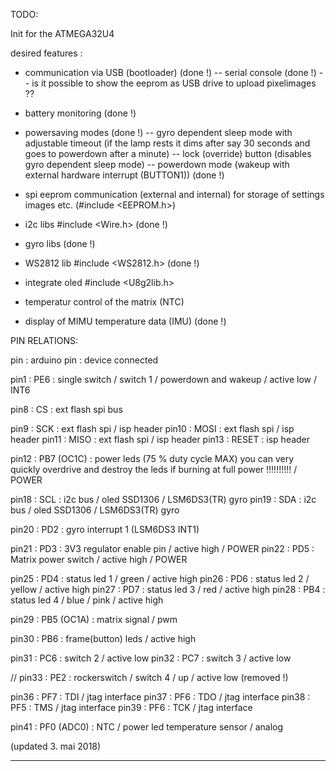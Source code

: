 TODO:

Init for the ATMEGA32U4 

desired features :


- communication via USB (bootloader)  (done !)
-- serial console (done !)
-- is it possible to show the eeprom as USB drive to upload pixelimages ??

- battery monitoring  (done !)

- powersaving modes  (done !)
-- gyro dependent sleep mode with adjustable timeout (if the lamp rests it dims after say 30 seconds and goes to powerdown after a minute)
-- lock (override) button (disables gyro dependent sleep mode)
-- powerdown mode (wakeup with external hardware interrupt (BUTTON1)) (done !)

- spi eeprom communication (external and internal) for storage of settings images etc. (#include <EEPROM.h>)

- i2c libs  #include <Wire.h>  (done !)

- gyro libs  (done !)

- WS2812 lib #include <WS2812.h>  (done !)

- integrate oled #include <U8g2lib.h> 

- temperatur control of the matrix (NTC) 

- display of MIMU temperature data (IMU)  (done !)

PIN RELATIONS: 


pin  : arduino pin : device connected

pin1  : PE6 : single switch / switch 1 / powerdown and wakeup / active low / INT6

pin8  : CS : ext flash spi bus

pin9  : SCK : ext flash spi / isp header
pin10 : MOSI : ext flash spi / isp header
pin11 : MISO : ext flash spi / isp header
pin13 : RESET :  isp header


pin12 : PB7 (OC1C) : power leds (75 % duty cycle MAX) you can very quickly overdrive and destroy the leds if burning at full power !!!!!!!!!! / POWER 

pin18 : SCL : i2c bus / oled SSD1306 / LSM6DS3(TR) gyro
pin19 : SDA : i2c bus / oled SSD1306 / LSM6DS3(TR) gyro

pin20 : PD2 : gyro interrupt 1 (LSM6DS3 INT1)

pin21 : PD3 : 3V3 regulator enable pin / active high / POWER
pin22 : PD5 : Matrix power switch / active high / POWER

pin25 : PD4 : status led 1 / green / active high
pin26 : PD6 : status led 2 / yellow / active high
pin27 : PD7 : status led 3 / red / active high
pin28 : PB4 : status led 4 / blue / pink / active high

pin29 : PB5 (OC1A) : matrix signal / pwm

pin30 : PB6 : frame(button) leds / active high

pin31 : PC6 : switch 2 / active low
pin32 : PC7 : switch 3 / active low

// pin33 : PE2 : rockerswitch / switch 4 / up / active low   (removed !)

pin36 : PF7 : TDI / jtag interface
pin37 : PF6 : TDO / jtag interface
pin38 : PF5 : TMS / jtag interface
pin39 : PF6 : TCK / jtag interface

pin41 : PF0 (ADC0) : NTC / power led temperature sensor / analog

(updated  3. mai 2018)

___





